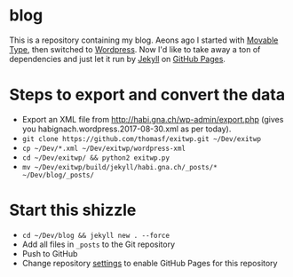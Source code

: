 # blog

This is a repository containing my blog.
Aeons ago I started with [Movable Type](https://www.movabletype.org/), then switched to [Wordpress](http://wordpress.org).
Now I'd like to take away a ton of dependencies and just let it run by [Jekyll](https://jekyllrb.com/) on [GitHub Pages](http://pages.github.com).

# Steps to export and convert the data

- Export an XML file from http://habi.gna.ch/wp-admin/export.php (gives you habignach.wordpress.2017-08-30.xml as per today).
- `git clone https://github.com/thomasf/exitwp.git ~/Dev/exitwp`
- `cp ~/Dev/*.xml ~/Dev/exitwp/wordpress-xml`
- `cd ~/Dev/exitwp/ && python2 exitwp.py`
- `mv ~/Dev/exitwp/build/jekyll/habi.gna.ch/_posts/* ~/Dev/blog/_posts/`

# Start this shizzle
- `cd ~/Dev/blog && jekyll new . --force`
- Add all files in `_posts` to the Git repository
- Push to GitHub
- Change repository [settings](https://github.com/habi/blog/settings) to enable GitHub Pages for this repository